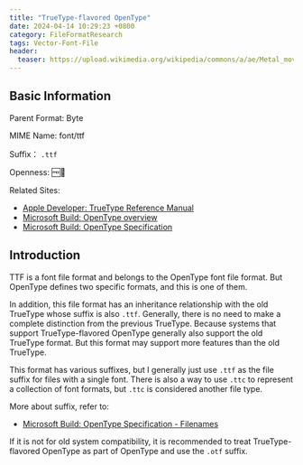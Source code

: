 ```yaml
---
title: "TrueType-flavored OpenType"
date: 2024-04-14 10:29:23 +0800
category: FileFormatResearch
tags: Vector-Font-File
header:
  teaser: https://upload.wikimedia.org/wikipedia/commons/a/ae/Metal_movable_type.jpg
---
```


## Basic Information

Parent Format: Byte

MIME Name: font/ttf

Suffix： `.ttf`

Openness: 🆓📖

Related Sites:

* [Apple Developer: TrueType Reference Manual](https://developer.apple.com/fonts/TrueType-Reference-Manual/)
* [Microsoft Build: OpenType overview](https://learn.microsoft.com/en-us/typography/opentype/)
* [Microsoft Build: OpenType Specification](https://learn.microsoft.com/en-us/typography/opentype/spec/)

## Introduction

TTF is a font file format and belongs to the OpenType font file format. But OpenType defines two specific formats, and this is one of them.

In addition, this file format has an inheritance relationship with the old TrueType whose suffix is also `.ttf`. Generally, there is no need to make a complete distinction from the previous TrueType. Because systems that support TrueType-flavored OpenType generally also support the old TrueType format. But this format may support more features than the old TrueType.

This format has various suffixes, but I generally just use `.ttf` as the file suffix for files with a single font. There is also a way to use `.ttc` to represent a collection of font formats, but `.ttc` is considered another file type.

More about suffix, refer to:

* [Microsoft Build: OpenType Specification - Filenames](https://learn.microsoft.com/en-us/typography/opentype/spec/recom#filenames)

If it is not for old system compatibility, it is recommended to treat TrueType-flavored OpenType as part of OpenType and use the `.otf` suffix.
